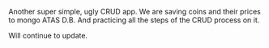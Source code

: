 Another super simple, ugly CRUD app. We are saving coins and their prices to mongo ATAS D.B. And practicing all the steps of the CRUD process on it.

Will continue to update.
